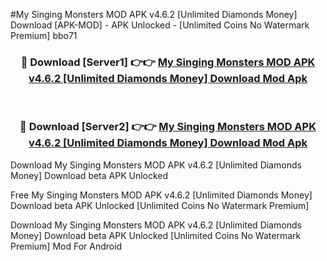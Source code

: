 #My Singing Monsters MOD APK v4.6.2 [Unlimited Diamonds Money] Download [APK-MOD] - APK Unlocked - [Unlimited Coins No Watermark Premium] bbo71



<div align="center">

<h3>🔴 Download [Server1] 👉👉 <a href="https://momento.my/?title=My_Singing_Monsters_MOD_APK_v4.6.2_[Unlimited_Diamonds_Money]_Download">My Singing Monsters MOD APK v4.6.2 [Unlimited Diamonds Money] Download Mod Apk</a></h3><br>

<h3>🔴 Download [Server2] 👉👉 <a href="https://momento.my/?title=My_Singing_Monsters_MOD_APK_v4.6.2_[Unlimited_Diamonds_Money]_Download">My Singing Monsters MOD APK v4.6.2 [Unlimited Diamonds Money] Download Mod Apk</a></h3>
</div>



Download My Singing Monsters MOD APK v4.6.2 [Unlimited Diamonds Money] Download beta APK Unlocked

Free My Singing Monsters MOD APK v4.6.2 [Unlimited Diamonds Money] Download beta APK Unlocked [Unlimited Coins No Watermark Premium]

Download My Singing Monsters MOD APK v4.6.2 [Unlimited Diamonds Money] Download beta APK Unlocked [Unlimited Coins No Watermark Premium] Mod For Android
